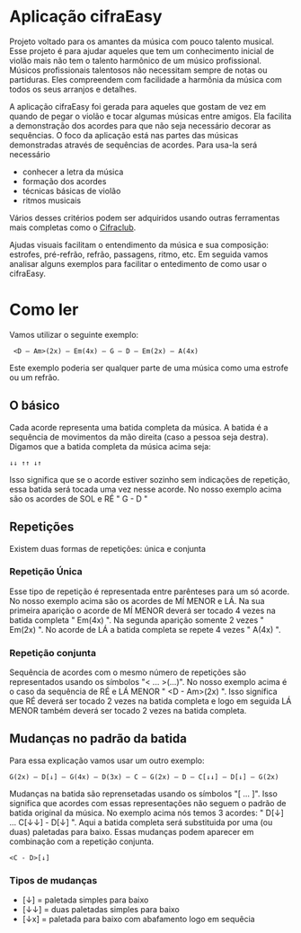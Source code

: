 # Aplicação cifraEasy

Projeto voltado para os amantes da música com pouco talento musical. Esse projeto é para ajudar aqueles que tem um conhecimento inicial de violão mais não tem o talento harmônico de um músico profissional. Músicos profissionais talentosos não necessitam sempre de notas ou partiduras. Eles compreendem com facilidade a harmônia da música com todos os seus arranjos e detalhes.

A aplicação cifraEasy foi gerada para aqueles que gostam de vez em quando de pegar o violão e tocar algumas músicas entre amigos. Ela facilita a demonstração dos acordes para que não seja necessário decorar as sequências. O foco da aplicação está nas partes das músicas demonstradas através de sequências de acordes. Para usa-la será necessário

- conhecer a letra da música
- formação dos acordes
- técnicas básicas de violão
- ritmos musicais

Vários desses critérios podem ser adquiridos usando outras ferramentas mais completas como o [Cifraclub](https://www.cifraclub.com.br/).

Ajudas visuais facilitam o entendimento da música e sua composição: estrofes, pré-refrão, refrão, passagens, ritmo, etc. Em seguida vamos analisar alguns exemplos para facilitar o entedimento de como usar o cifraEasy.

# Como ler

Vamos utilizar o seguinte exemplo:
     
     <D – Am>(2x) – Em(4x) – G – D – Em(2x) – A(4x)

Este exemplo poderia ser qualquer parte de uma música como uma estrofe ou um refrão.

## O básico

Cada acorde representa uma batida completa da música. A batida é a sequência de movimentos da mão direita (caso a pessoa seja destra). Digamos que a batida completa da música acima seja:

    ↓↓ ↑↑ ↓↑ 

Isso significa que se o acorde estiver sozinho sem indicações de repetição, essa batida será tocada uma vez nesse acorde. No nosso exemplo acima são os acordes de SOL e RÉ " G - D "

## Repetições

Existem duas formas de repetições: única e conjunta

### Repetição Única

Esse tipo de repetição é representada entre parênteses para um só acorde. No nosso exemplo acima são os acordes de MÍ MENOR e LÁ. Na sua primeira aparição o acorde de MÍ MENOR deverá ser tocado 4 vezes na batida completa " Em(4x) ". Na segunda aparição somente 2 vezes " Em(2x) ". No acorde de LÁ a batida completa se repete 4 vezes " A(4x) ".

### Repetição conjunta

Sequência de acordes com o mesmo número de repetições são representados usando os símbolos "< ... >(...)". No nosso exemplo acima é o caso da sequência de RÉ e LÁ MENOR " <D - Am>(2x) ". Isso significa que RÉ deverá ser tocado 2 vezes na batida completa e logo em seguida LÁ MENOR também deverá ser tocado 2 vezes na batida completa.

## Mudanças no padrão da batida

Para essa explicação vamos usar um outro exemplo:

    G(2x) – D[↓] – G(4x) – D(3x) – C – G(2x) – D – C[↓↓] – D[↓] – G(2x)

Mudanças na batida são reprensetadas usando os símbolos "[ ... ]". Isso significa que acordes com essas representações não seguem o padrão de batida original da música. No exemplo acima nós temos 3 acordes: " D[↓] ... C[↓↓] - D[↓] ". Aqui a batida completa será substituida por uma (ou duas) paletadas para baixo. Essas mudanças podem aparecer em combinação com a repetição conjunta.

    <C - D>[↓]

### Tipos de mudanças

- [↓] = paletada simples para baixo
- [↓↓] = duas paletadas simples para baixo
- [↓x] = paletada para baixo com abafamento logo em sequêcia